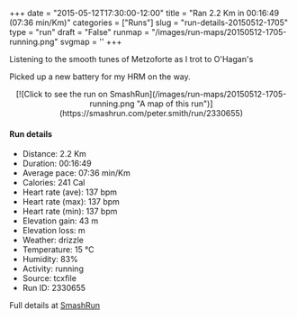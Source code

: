 +++
date = "2015-05-12T17:30:00-12:00"
title = "Ran 2.2 Km in 00:16:49 (07:36 min/Km)"
categories = ["Runs"]
slug = "run-details-20150512-1705"
type = "run"
draft = "False"
runmap = "/images/run-maps/20150512-1705-running.png"
svgmap = '<polyline points="96 100, 64 76, 60 72, 68 76, 83 51, 84 37, 85 38, 61 34, 61 37, 67 35, 62 35, 63 37, 49 30, 55 25, 57 9, 51 12, 46 9, 52 11, 53 13, 41 7, 43 14, 49 9, 48 14, 48 9, 43 7, 33 10, 32 6, 25 7, 23 4, 3 0">'
+++

Listening to the smooth tunes of Metzoforte as I trot to O'Hagan's

Picked up a new battery for my HRM on the way. 



<!--more-->

<center>
[![Click to see the run on SmashRun](/images/run-maps/20150512-1705-running.png "A map of this run")](https://smashrun.com/peter.smith/run/2330655)
</center>

#### Run details

* Distance: 2.2 Km
* Duration: 00:16:49
* Average pace: 07:36 min/Km
* Calories: 241 Cal
* Heart rate (ave): 137 bpm
* Heart rate (max): 137 bpm
* Heart rate (min): 137 bpm
* Elevation gain: 43 m
* Elevation loss:  m
* Weather: drizzle
* Temperature: 15 &deg;C
* Humidity: 83%
* Activity: running
* Source: tcxfile
* Run ID: 2330655

Full details at [SmashRun](https://smashrun.com/peter.smith/run/2330655)